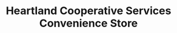 ---
title: "Heartland Cooperative Services Convenience Store"
url: /athens/heartland-cooperative-services-convenience-store/
shop: Lebensmittel
---
